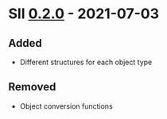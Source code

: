 # Sll [0.2.0] - 2021-07-03

## Added

- Different structures for each object type

## Removed

- Object conversion functions

[0.2.0]: https://github.com/sl-lang/sll/compare/sll-v0.1.13...lll-v0.2.0
